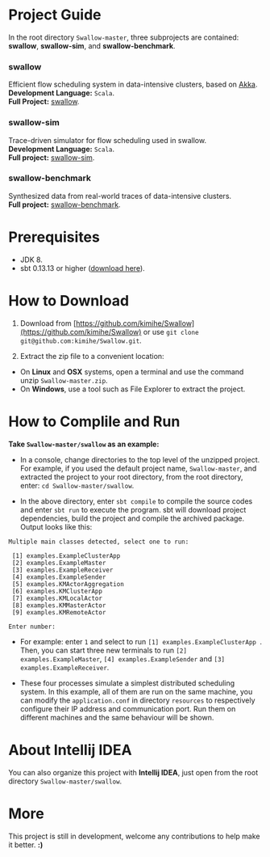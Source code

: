 # Project Guide
In the root directory `Swallow-master`, three subprojects are contained: **swallow**, **swallow-sim**, and **swallow-benchmark**.  

### swallow
Efficient flow scheduling system in data-intensive clusters, based on [Akka](http://akka.io/).  
**Development Language:** `Scala`.  
**Full Project:** [swallow](https://github.com/kimihe/Swallow/tree/master/swallow).

### swallow-sim
Trace-driven simulator for flow scheduling used in swallow.  
**Development Language:** `Scala`.  
**Full project:** [swallow-sim](https://github.com/kimihe/Swallow/tree/master/swallow-sim).

### swallow-benchmark
Synthesized data from real-world traces of data-intensive clusters.   
**Full project:** [swallow-benchmark](https://github.com/kimihe/Swallow/tree/master/swallow-benchmark).

# Prerequisites
* JDK 8.
* sbt 0.13.13 or higher ([download here](http://www.scala-sbt.org/download.html)).

# How to Download
1. Download from [https://github.com/kimihe/Swallow](https://github.com/kimihe/Swallow) or use `git clone git@github.com:kimihe/Swallow.git`.

2. Extract the zip file to a convenient location:

* On **Linux** and **OSX** systems, open a terminal and use the command unzip `Swallow-master.zip`. 
* On **Windows**, use a tool such as File Explorer to extract the project.

# How to Complile and Run
**Take `Swallow-master/swallow` as an example:**

* In a console, change directories to the top level of the unzipped project. For example, if you used the default project name, `Swallow-master`, and extracted the project to your root directory, from the root directory, enter: `cd Swallow-master/swallow`.

* In the above directory, enter `sbt compile` to compile the source codes and enter `sbt run` to execute the program. sbt will download project dependencies, build the project and compile the archived package. Output looks like this: 

```
Multiple main classes detected, select one to run:

 [1] examples.ExampleClusterApp
 [2] examples.ExampleMaster
 [3] examples.ExampleReceiver
 [4] examples.ExampleSender
 [5] examples.KMActorAggregation
 [6] examples.KMClusterApp
 [7] examples.KMLocalActor
 [8] examples.KMMasterActor
 [9] examples.KMRemoteActor

Enter number: 
```
* For example: enter `1` and select to run `[1] examples.ExampleClusterApp `. Then, you can start three new terminals to run `[2] examples.ExampleMaster`, `[4] examples.ExampleSender` and `[3] examples.ExampleReceiver`. 

* These four processes simulate a simplest distributed scheduling system. In this example, all of them are run on the same machine, you can modify the `application.conf` in directory `resources` to respectively configure their IP address and communication port. Run them on different machines and the same behaviour will be shown.

# About Intellij IDEA
You can also organize this project with **Intellij IDEA**, just open from the root directory `Swallow-master/swallow`.

# More
This project is still in development, welcome any contributions to help make it better.  **:)**
